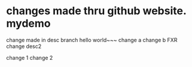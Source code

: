 changes made thru github website. 
mydemo
======

change made in desc branch
hello world~~~
change a
change b
FXR change
desc2

change 1
change 2
